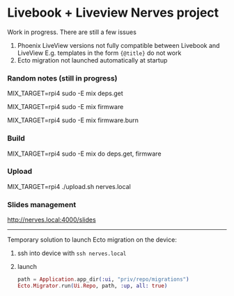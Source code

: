 # Livebook + Liveview Nerves project 

Work in progress. There are still a few issues

1. Phoenix LiveView versions not fully compatible between Livebook and LiveView
   E.g. templates in the form `{@title}` do not work
2. Ecto migration not launched automatically at startup

### Random notes (still in progress)

MIX_TARGET=rpi4 sudo -E mix deps.get

MIX_TARGET=rpi4 sudo -E mix firmware

MIX_TARGET=rpi4 sudo -E mix firmware.burn


### Build
MIX_TARGET=rpi4 sudo -E mix do deps.get, firmware

### Upload
MIX_TARGET=rpi4 ./upload.sh nerves.local


### Slides management
http://nerves.local:4000/slides


--- 

Temporary solution to launch Ecto migration on the device:

1. ssh into device with `ssh nerves.local`

2. launch
    ```elixir
    path = Application.app_dir(:ui, "priv/repo/migrations")
    Ecto.Migrator.run(Ui.Repo, path, :up, all: true)
    ```